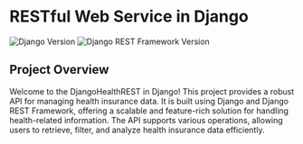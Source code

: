 # RESTful Web Service in Django

![Django Version](https://img.shields.io/badge/Django-5.0-brightgreen.svg)
![Django REST Framework Version](https://img.shields.io/badge/Django%20REST%20Framework-3.14.0-brightgreen.svg)

## Project Overview

Welcome to the DjangoHealthREST in Django! This project provides a robust API for managing health insurance data. It is built using Django and Django REST Framework, offering a scalable and feature-rich solution for handling health-related information. The API supports various operations, allowing users to retrieve, filter, and analyze health insurance data efficiently.


